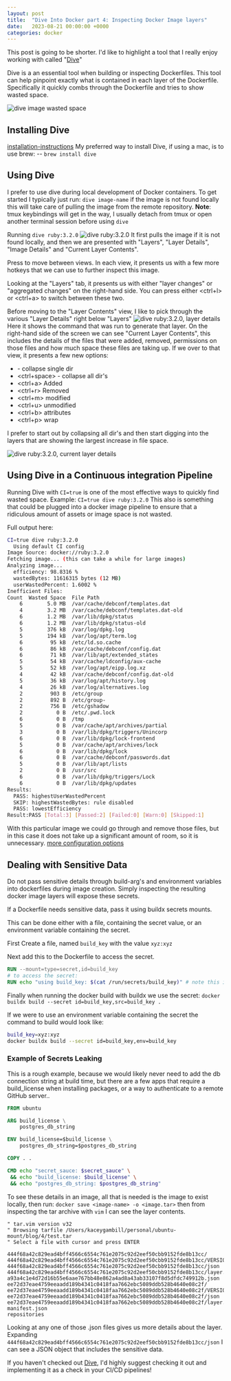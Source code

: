 ```yaml
---
layout: post
title:  "Dive Into Docker part 4: Inspecting Docker Image layers"
date:   2023-08-21 00:00:00 +0000
categories: docker
---
```

This post is going to be shorter. I'd like to highlight a tool that I really 
enjoy working with called "[Dive](https://github.com/wagoodman/dive)" 

Dive is a an essential tool when building or inspecting Dockerfiles. This tool can help pinpoint exactly what is contained in each layer of the Dockerfile. Specifically it 
quickly combs through the Dockerfile and tries to show wasted space.

![dive image wasted space](/img/image-details-1.png)

## Installing Dive
[installation-instructions](https://github.com/wagoodman/dive#installation)
My preferred way to install Dive, if using a mac, is to use brew: -- `brew install dive`

## Using Dive
I prefer to use dive during local development of Docker containers. To get started
I typically just run: `dive image-name` if the image is not found locally this 
will take care of pulling the image from the remote repository. 
**Note**: tmux keybindings will get in the way, I usually detach from tmux or
open another terminal session before using `dive`

Running `dive ruby:3.2.0`
![dive ruby:3.2.0](/img/dive-ruby-3-2-0.png)
It first pulls the image if it is not found locally, and then we are presented
with "Layers", "Layer Details", "Image Details" and "Current Layer Contents".

Press <Tab> to move between views.
In each view, it presents us with a few more hotkeys that we can use to further
inspect this image. 

Looking at the "Layers" tab, it presents us with either "layer changes" or
"aggregated changes" on the right-hand side.
You can press either <ctrl+l> or <ctrl+a> to switch between these two. 

Before moving to the "Layer Contents" view, I like to pick through the various
"Layer Details" right below "Layers"
![dive ruby:3.2.0, layer details](/img/layer-details-1.png)
Here it shows the command that was run to generate that layer. 
On the right-hand side of the screen we can see "Current Layer Contents", this
includes the details of the files that were added, removed, permissions on those
files and how much space these files are taking up. If we <tab> over to that 
view, it presents a few new options:
- <space> - collapse single dir
- <ctrl+space> - collapse all dir's
- <ctrl+a> Added
- <ctrl+r> Removed
- <ctrl+m> modified
- <ctrl+u> unmodified
- <ctrl+b> attributes
- <ctrl+p> wrap

I prefer to start out by collapsing all dir's and then start digging into the
layers that are showing the largest increase in file space. 

![dive ruby:3.2.0, current layer details](/img/current-layer-contents-1.png)


## Using Dive in a Continuous integration Pipeline

Running Dive with `CI=true` is one of the most effective ways to quickly find
wasted space. Example: `CI=true dive ruby:3.2.0` This also is something that could be plugged into a docker image
pipeline to ensure that a ridiculous amount of assets or image space is not
wasted.

Full output here: 
```bash
CI=true dive ruby:3.2.0
  Using default CI config
Image Source: docker://ruby:3.2.0
Fetching image... (this can take a while for large images)
Analyzing image...
  efficiency: 98.8316 %
  wastedBytes: 11616315 bytes (12 MB)
  userWastedPercent: 1.6002 %
Inefficient Files:
Count  Wasted Space  File Path
    6        5.0 MB  /var/cache/debconf/templates.dat
    4        3.2 MB  /var/cache/debconf/templates.dat-old
    6        1.2 MB  /var/lib/dpkg/status
    6        1.2 MB  /var/lib/dpkg/status-old
    5        376 kB  /var/log/dpkg.log
    5        194 kB  /var/log/apt/term.log
    6         95 kB  /etc/ld.so.cache
    6         86 kB  /var/cache/debconf/config.dat
    6         71 kB  /var/lib/apt/extended_states
    5         54 kB  /var/cache/ldconfig/aux-cache
    5         52 kB  /var/log/apt/eipp.log.xz
    4         42 kB  /var/cache/debconf/config.dat-old
    5         36 kB  /var/log/apt/history.log
    4         26 kB  /var/log/alternatives.log
    2         903 B  /etc/group
    2         892 B  /etc/group-
    2         756 B  /etc/gshadow
    2           0 B  /etc/.pwd.lock
    6           0 B  /tmp
    5           0 B  /var/cache/apt/archives/partial
    3           0 B  /var/lib/dpkg/triggers/Unincorp
    6           0 B  /var/lib/dpkg/lock-frontend
    5           0 B  /var/cache/apt/archives/lock
    6           0 B  /var/lib/dpkg/lock
    6           0 B  /var/cache/debconf/passwords.dat
    5           0 B  /var/lib/apt/lists
    2           0 B  /usr/src
    6           0 B  /var/lib/dpkg/triggers/Lock
    6           0 B  /var/lib/dpkg/updates
Results:
  PASS: highestUserWastedPercent
  SKIP: highestWastedBytes: rule disabled
  PASS: lowestEfficiency
Result:PASS [Total:3] [Passed:2] [Failed:0] [Warn:0] [Skipped:1]
```
With this particular image we could go through and remove those files, but in 
this case it does not take up a significant amount of room, so it is 
unnecessary.
[more configuration options](https://github.com/wagoodman/dive#ci-integration)


## Dealing with Sensitive Data

Do not pass sensitive details through build-arg's and environment variables
into dockerfiles during image creation. Simply inspecting the resulting docker
image layers will expose these secrets.

If a Dockerfile needs sensitive data, pass it using buildx secrets mounts.

This can be done either with a file, containing the secret value, or an environment
variable containing the secret. 

First Create a file, named `build_key` with the value 
`xyz:xyz`

Next add this to the Dockerfile to access the secret.
```Dockerfile
RUN --mount=type=secret,id=build_key
# to access the secret:
RUN echo "using build_key: $(cat /run/secrets/build_key)" # note this is an example

```
Finally when running the docker build with buildx we use the secret:
`docker buildx build --secret id=build_key,src=build_key .`

If we were to use an environment variable containing the secret the command to
build would look like:
```bash
build_key=xyz:xyz
docker buildx build --secret id=build_key,env=build_key
```


### Example of Secrets Leaking

This is a rough example, because we would likely never need to add the db
connection string at build time, but there are a few apps that require a
build_license when installing packages, or a way to authenticate to a remote 
GitHub  server..

```Dockerfile
FROM ubuntu

ARG build_license \
    postgres_db_string

ENV build_license=$build_license \
    postgres_db_string=$postgres_db_string

COPY . .

CMD echo "secret_sauce: $secret_sauce" \
 && echo "build_license: $build_license" \
 && echo "postgres_db_string: $postgres_db_string"

```
To see these details in an image, all that is needed is the image to exist
locally, then run: `docker save <image-name> -o <image.tar>` then from inspecting
the tar archive with `vim` I can see the layer contents.
```
" tar.vim version v32
" Browsing tarfile /Users/kaceygambill/personal/ubuntu-mount/blog/4/test.tar
" Select a file with cursor and press ENTER

444f68a42c829ead4bff4566c6554c761e2075c92d2eef50cbb9152fde8b13cc/
444f68a42c829ead4bff4566c6554c761e2075c92d2eef50cbb9152fde8b13cc/VERSION
444f68a42c829ead4bff4566c6554c761e2075c92d2eef50cbb9152fde8b13cc/json
444f68a42c829ead4bff4566c6554c761e2075c92d2eef50cbb9152fde8b13cc/layer.tar
a93a4c1e4d72d16b55e6aae767bb48e862a4ad8a43ab33107f8d5dfdc749912b.json
ee72d37eae4759eeaadd189b4341c0418faa7662ebc5089ddb528b4640e08c2f/
ee72d37eae4759eeaadd189b4341c0418faa7662ebc5089ddb528b4640e08c2f/VERSION
ee72d37eae4759eeaadd189b4341c0418faa7662ebc5089ddb528b4640e08c2f/json
ee72d37eae4759eeaadd189b4341c0418faa7662ebc5089ddb528b4640e08c2f/layer.tar
manifest.json
repositories
```
Looking at any one of those .json files gives us more details about the layer.
Expanding `444f68a42c829ead4bff4566c6554c761e2075c92d2eef50cbb9152fde8b13cc/json`
I can see a JSON object that includes the sensitive data.


If you haven't checked out [Dive](https://github.com/wagoodman/dive), I'd highly
suggest checking it out and implementing it as a check in your CI/CD pipelines!
